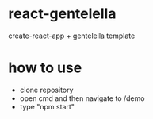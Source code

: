 # react-gentelella
create-react-app + gentelella template

# how to use
- clone repository
- open cmd and then navigate to /demo
- type "npm start"

